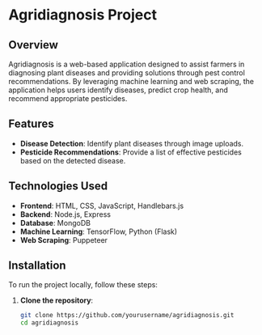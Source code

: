 # Agridiagnosis Project

## Overview
Agridiagnosis is a web-based application designed to assist farmers in diagnosing plant diseases and providing solutions through pest control recommendations. By leveraging machine learning and web scraping, the application helps users identify diseases, predict crop health, and recommend appropriate pesticides.

## Features
- **Disease Detection**: Identify plant diseases through image uploads.
- **Pesticide Recommendations**: Provide a list of effective pesticides based on the detected disease.

## Technologies Used
- **Frontend**: HTML, CSS, JavaScript, Handlebars.js
- **Backend**: Node.js, Express
- **Database**: MongoDB
- **Machine Learning**: TensorFlow, Python (Flask)
- **Web Scraping**: Puppeteer

## Installation
To run the project locally, follow these steps:

1. **Clone the repository**:
   ```bash
   git clone https://github.com/yourusername/agridiagnosis.git
   cd agridiagnosis
